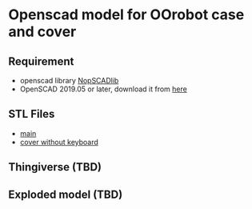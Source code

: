 # Openscad model for OOrobot case and cover

## Requirement

- openscad library [NopSCADlib](https://github.com/nophead/NopSCADlib/blob/master/readme.md)
- OpenSCAD 2019.05 or later, download it from [here](https://www.openscad.org/downloads.html)

## STL Files
- [main](main_new_bot.stl)
- [cover without keyboard](cover_wo_key.stl)

## Thingiverse (TBD)

## Exploded model (TBD)

